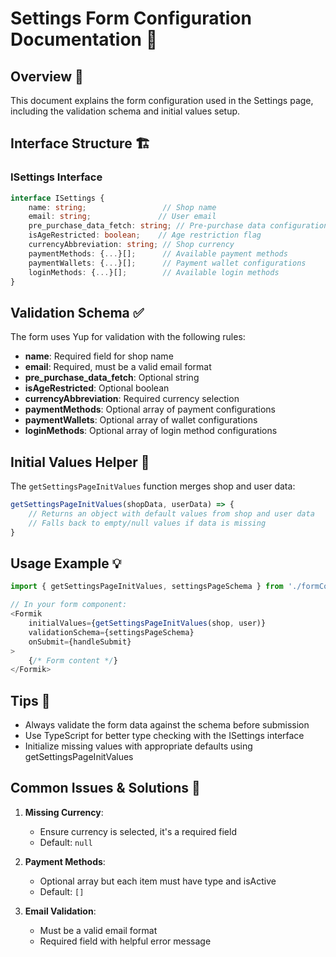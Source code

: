 # Settings Form Configuration Documentation 📝

## Overview 🎯
This document explains the form configuration used in the Settings page, including the validation schema and initial values setup.

## Interface Structure 🏗️

### ISettings Interface
```typescript
interface ISettings {
    name: string;                 // Shop name
    email: string;               // User email
    pre_purchase_data_fetch: string; // Pre-purchase data configuration
    isAgeRestricted: boolean;    // Age restriction flag
    currencyAbbreviation: string; // Shop currency
    paymentMethods: {...}[];      // Available payment methods
    paymentWallets: {...}[];      // Payment wallet configurations
    loginMethods: {...}[];        // Available login methods
}
```

## Validation Schema ✅

The form uses Yup for validation with the following rules:

- **name**: Required field for shop name
- **email**: Required, must be a valid email format
- **pre_purchase_data_fetch**: Optional string
- **isAgeRestricted**: Optional boolean
- **currencyAbbreviation**: Required currency selection
- **paymentMethods**: Optional array of payment configurations
- **paymentWallets**: Optional array of wallet configurations
- **loginMethods**: Optional array of login method configurations

## Initial Values Helper 🚀

The `getSettingsPageInitValues` function merges shop and user data:

```typescript
getSettingsPageInitValues(shopData, userData) => {
    // Returns an object with default values from shop and user data
    // Falls back to empty/null values if data is missing
}
```

## Usage Example 💡

```typescript
import { getSettingsPageInitValues, settingsPageSchema } from './formConfigs';

// In your form component:
<Formik
    initialValues={getSettingsPageInitValues(shop, user)}
    validationSchema={settingsPageSchema}
    onSubmit={handleSubmit}
>
    {/* Form content */}
</Formik>
```

## Tips 💪
- Always validate the form data against the schema before submission
- Use TypeScript for better type checking with the ISettings interface
- Initialize missing values with appropriate defaults using getSettingsPageInitValues

## Common Issues & Solutions 🔧

1. **Missing Currency**: 
   - Ensure currency is selected, it's a required field
   - Default: `null`

2. **Payment Methods**:
   - Optional array but each item must have type and isActive
   - Default: `[]`

3. **Email Validation**:
   - Must be a valid email format
   - Required field with helpful error message
